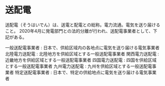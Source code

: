# 送配電

送配電（そうはいでん）は、送電と配電との総称。電力流通。電気を送り届けること。
2020年4月に発電部門との法的分離が行われ、送配電事業者として、下記がある。

一般送配電事業者 : 日本で、供給区域内の各地点に電気を送り届ける電気事業者
北陸電力送配電 : 北陸地方を供給区域とする一般送配電事業者
関西電力送配電 : 近畿地方を供給区域とする一般送配電事業者
四国電力送配電 : 四国を供給区域とする一般送配電事業者
九州電力送配電 : 九州を供給区域とする一般送配電事業者
特定送配電事業者 : 日本で、特定の供給地点に電気を送り届ける電気事業者